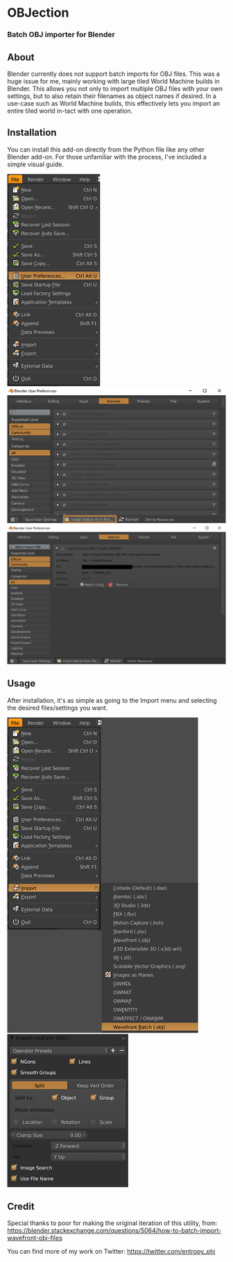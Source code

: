 # OBJection
### Batch OBJ importer for Blender

## About
Blender currently does not support batch imports for OBJ files. This was a huge issue for me, mainly working with large tiled World Machine builds in Blender.
This allows you not only to import multiple OBJ files with your own settings, but to also retain their filenames as object names if desired. 
In a use-case such as World Machine builds, this effectively lets you import an entire tiled world in-tact with one operation.

## Installation
You can install this add-on directly from the Python file like any other Blender add-on. For those unfamiliar with the process, I've included a simple visual guide.

![Installation 1](/images/1.png)
![Installation 2](/images/2.png)
![Installation 3](/images/3.png)

## Usage
After installation, it's as simple as going to the Import menu and selecting the desired files/settings you want.

![Usage 1](/images/4.png)
![Usage 2](/images/5.png)


## Credit
Special thanks to poor for making the original iteration of this utility, from: https://blender.stackexchange.com/questions/5064/how-to-batch-import-wavefront-obj-files

You can find more of my work on Twitter: https://twitter.com/entropy_phi